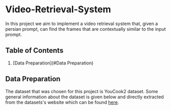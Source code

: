 # Video-Retrieval-System
In this project we aim to implement a video retrieval system that, given a persian prompt, can find the frames that are contextually similar to the input prompt.

## **Table of Contents**
1. [Data Preparation](#Data Preparation)

## **Data Preparation**
The dataset that was chosen for this project is YouCook2 dataset. Some general information about the dataset is given below and directly extracted from the datasets's website which can be found [here](http://youcook2.eecs.umich.edu/).
